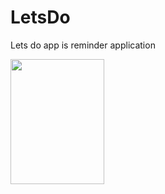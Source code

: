 # LetsDo
Lets do app is reminder application

<img src="https://cloud.githubusercontent.com/assets/12206972/13558339/3d9cf77e-e3b7-11e5-8334-8e8815d1421f.png" width="150px" height="200px" />

